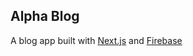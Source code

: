 ## Alpha Blog

A blog app built with [Next.js](https://nextjs.org) and [Firebase](https://firebase.com)
